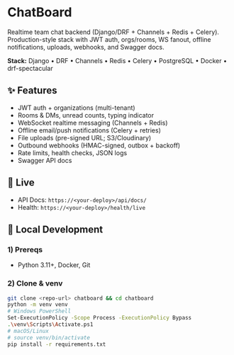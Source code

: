 # ChatBoard
Realtime team chat backend (Django/DRF + Channels + Redis + Celery). Production-style stack with JWT auth, orgs/rooms, WS fanout, offline notifications, uploads, webhooks, and Swagger docs.

<p align="left">
  <b>Stack:</b> Django • DRF • Channels • Redis • Celery • PostgreSQL • Docker • drf-spectacular
</p>

## ✨ Features
- JWT auth + organizations (multi-tenant)
- Rooms & DMs, unread counts, typing indicator
- WebSocket realtime messaging (Channels + Redis)
- Offline email/push notifications (Celery + retries)
- File uploads (pre-signed URL; S3/Cloudinary)
- Outbound webhooks (HMAC-signed, outbox + backoff)
- Rate limits, health checks, JSON logs
- Swagger API docs

## 🚀 Live
- API Docs: `https://<your-deploy>/api/docs/`  
- Health: `https://<your-deploy>/health/live`

## 🧰 Local Development

### 1) Prereqs
- Python 3.11+, Docker, Git

### 2) Clone & venv
```bash
git clone <repo-url> chatboard && cd chatboard
python -m venv venv
# Windows PowerShell
Set-ExecutionPolicy -Scope Process -ExecutionPolicy Bypass
.\venv\Scripts\Activate.ps1
# macOS/Linux
# source venv/bin/activate
pip install -r requirements.txt
